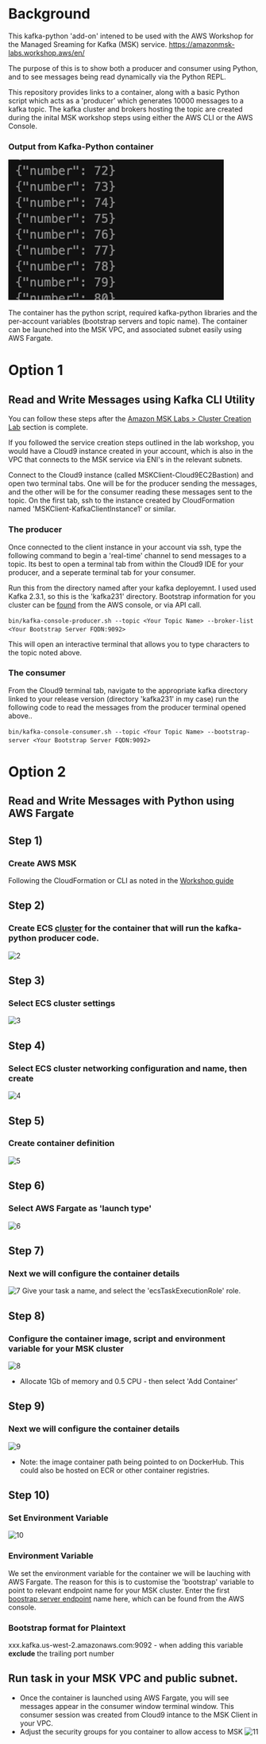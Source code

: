 # Background
This kafka-python 'add-on' intened to be used with the AWS Workshop for the Managed Sreaming for Kafka (MSK) service.
https://amazonmsk-labs.workshop.aws/en/

The purpose of this is to show both a producer and consumer using Python, and to see messages being read dynamically via the Python REPL.

This repository provides links to a container, along with a basic Python script which acts as a 'producer' which generates 10000 messages to a kafka topic. The kafka cluster and brokers hosting the topic are created during the inital MSK workshop steps using either the AWS CLI or the AWS Console.

### Output from Kafka-Python container
![0](https://github.com/AsTheSeaRises/kafka_python/blob/master/images/10.png  "Output from producer")

The container has the python script, required kafka-python libraries and the per-account variables (bootstrap servers and topic name). The container can be launched into the MSK VPC, and associated subnet easily using AWS Fargate.

# Option 1
## Read and Write Messages using Kafka CLI Utility
You can follow these steps after the [Amazon MSK Labs > Cluster Creation Lab](https://amazonmsk-labs.workshop.aws/en/clustercreation/console.html#and-off-we-go) section is complete.

If you followed the service creation steps outlined in the lab workshop, you would have a Cloud9 instance created in your account, which is also in the VPC that connects to the MSK service via ENI's in the relevant subnets.

Connect to the Cloud9 instance (called MSKClient-Cloud9EC2Bastion) and open two terminal tabs. One will be for the producer sending the messages, and the other will be for the consumer reading these messages sent to the topic. On the first tab, ssh to the instance created by CloudFormation named 'MSKClient-KafkaClientInstance1' or similar.

### The producer
Once connected to the client instance in your account via ssh, type the following command to begin a 'real-time' channel to send messages to a topic.
Its best to open a terminal tab from within the Cloud9 IDE for your producer, and a seperate terminal tab for your consumer.

Run this from the directory named after your kafka deployemnt. I used used Kafka 2.3.1, so this is the 'kafka231' directory. Bootstrap information for you cluster can be [found](https://docs.aws.amazon.com/msk/latest/developerguide/msk-get-bootstrap-brokers.html) from the AWS console, or via API call.

```bin/kafka-console-producer.sh --topic <Your Topic Name> --broker-list <Your Bootstrap Server FQDN:9092>```

This will open an interactive terminal that allows you to type characters to the topic noted above.

### The consumer
From the Cloud9 terminal tab, navigate to the appropriate kafka directory linked to your release version (directory 'kafka231' in my case) run the following code to read the messages from the producer terminal opened above..

```bin/kafka-console-consumer.sh --topic <Your Topic Name> --bootstrap-server <Your Bootstrap Server FQDN:9092>```



# Option 2
## Read and Write Messages with Python using AWS Fargate

## Step 1) 
### Create AWS MSK 
Following the CloudFormation or CLI as noted in the [Workshop guide](https://amazonmsk-labs.workshop.aws/en/)

## Step 2) 
### Create ECS [cluster](https://docs.aws.amazon.com/AmazonECS/latest/developerguide/clusters.html) for the container that will run the kafka-python producer code.
![2](https://github.com/AsTheSeaRises/kafka_python/blob/master/images/1a.png  "Step 2")

## Step 3) 
### Select ECS cluster settings
![3](https://github.com/AsTheSeaRises/kafka_python/blob/master/images/1b.png  "Step 3")

## Step 4) 
### Select ECS cluster networking configuration and name, then create
![4](https://github.com/AsTheSeaRises/kafka_python/blob/master/images/2a.png  "Step 4")

## Step 5)
### Create container definition
![5](https://github.com/AsTheSeaRises/kafka_python/blob/master/images/3.png  "Step 5")

## Step 6)
### Select AWS Fargate as 'launch type'
![6](https://github.com/AsTheSeaRises/kafka_python/blob/master/images/4.png  "Step 6")

## Step 7)
### Next we will configure the container details
![7](https://github.com/AsTheSeaRises/kafka_python/blob/master/images/5.png  "Step 7")
Give your task a name, and select the 'ecsTaskExecutionRole' role.

## Step 8)
### Configure the container image, script and environment variable for your MSK cluster
![8](https://github.com/AsTheSeaRises/kafka_python/blob/master/images/6.png  "Step 8")

* Allocate 1Gb of memory and 0.5 CPU - then select 'Add Container'

## Step 9)
### Next we will configure the container details
![9](https://github.com/AsTheSeaRises/kafka_python/blob/master/images/7.png  "Step 9")

* Note: the image container path being pointed to on DockerHub. This could also be hosted on ECR or other container registries.

## Step 10)
### Set Environment Variable 
![10](https://github.com/AsTheSeaRises/kafka_python/blob/master/images/8.png  "Step 10")

### Environment Variable
We set the environment variable for the container we will be lauching with AWS Fargate. The reason for this is to customise the
'bootstrap' variable to point to relevant endpoint name for your MSK cluster.
Enter the first [boostrap server endpoint](https://docs.aws.amazon.com/msk/latest/developerguide/msk-get-bootstrap-brokers.html) name here, which can be found from the AWS console.

### Bootstrap format for Plaintext
xxx.kafka.us-west-2.amazonaws.com:9092 - when adding this variable **exclude** the trailing port number 

## Run task in your MSK VPC and public subnet.

* Once the container is launched using AWS Fargate, you will see messages appear in the consumer window terminal window. This consumer session was created from Cloud9 intance to the MSK Client in your VPC.
* Adjust the security groups for you container to allow access to MSK
![11](https://github.com/AsTheSeaRises/kafka_python/blob/master/images/SecurityGroupContainer.png  "Step 11")

